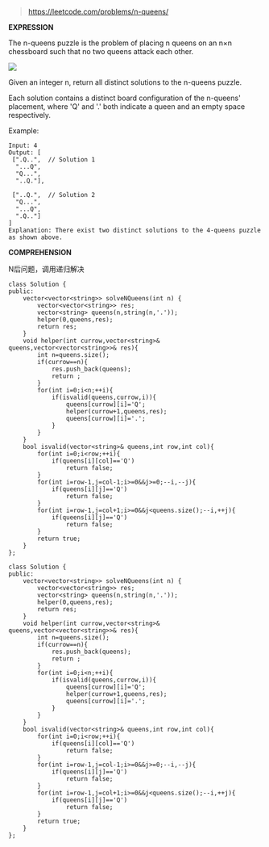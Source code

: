 >https://leetcode.com/problems/n-queens/

**EXPRESSION**

The n-queens puzzle is the problem of placing n queens on an n×n chessboard such that no two queens attack each other.

![](https://assets.leetcode.com/uploads/2018/10/12/8-queens.png)

Given an integer n, return all distinct solutions to the n-queens puzzle.

Each solution contains a distinct board configuration of the n-queens' placement, where 'Q' and '.' both indicate a queen and an empty space respectively.

Example:

    Input: 4
    Output: [
     [".Q..",  // Solution 1
      "...Q",
      "Q...",
      "..Q."],
    
     ["..Q.",  // Solution 2
      "Q...",
      "...Q",
      ".Q.."]
    ]
    Explanation: There exist two distinct solutions to the 4-queens puzzle as shown above.
    
**COMPREHENSION**

N后问题，调用递归解决

```
class Solution {
public:
    vector<vector<string>> solveNQueens(int n) {
        vector<vector<string>> res;
        vector<string> queens(n,string(n,'.'));
        helper(0,queens,res);
        return res;
    }
    void helper(int currow,vector<string>& queens,vector<vector<string>>& res){
        int n=queens.size();
        if(currow==n){
            res.push_back(queens);
            return ;
        }
        for(int i=0;i<n;++i){
            if(isvalid(queens,currow,i)){
                queens[currow][i]='Q';
                helper(currow+1,queens,res);
                queens[currow][i]='.';
            }
        }
    }
    bool isvalid(vector<string>& queens,int row,int col){
        for(int i=0;i<row;++i){
            if(queens[i][col]=='Q')
                return false;
        }
        for(int i=row-1,j=col-1;i>=0&&j>=0;--i,--j){
            if(queens[i][j]=='Q')
                return false;
        }
        for(int i=row-1,j=col+1;i>=0&&j<queens.size();--i,++j){
            if(queens[i][j]=='Q')
                return false;
        }
        return true;
    }
};
```

```
class Solution {
public:
    vector<vector<string>> solveNQueens(int n) {
        vector<vector<string>> res;
        vector<string> queens(n,string(n,'.'));
        helper(0,queens,res);
        return res;
    }
    void helper(int currow,vector<string>& queens,vector<vector<string>>& res){
        int n=queens.size();
        if(currow==n){
            res.push_back(queens);
            return ;
        }
        for(int i=0;i<n;++i){
            if(isvalid(queens,currow,i)){
                queens[currow][i]='Q';
                helper(currow+1,queens,res);
                queens[currow][i]='.';
            }
        }
    }
    bool isvalid(vector<string>& queens,int row,int col){
        for(int i=0;i<row;++i){
            if(queens[i][col]=='Q')
                return false;
        }
        for(int i=row-1,j=col-1;i>=0&&j>=0;--i,--j){
            if(queens[i][j]=='Q')
                return false;
        }
        for(int i=row-1,j=col+1;i>=0&&j<queens.size();--i,++j){
            if(queens[i][j]=='Q')
                return false;
        }
        return true;
    }
};
```
